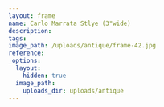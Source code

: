 ```yaml
---
layout: frame
name: Carlo Marrata Stlye (3"wide)
description:
tags:
image_path: /uploads/antique/frame-42.jpg
reference:
_options:
  layout:
    hidden: true
  image_path:
    uploads_dir: uploads/antique
---
```

